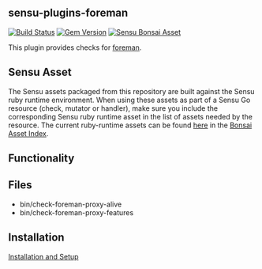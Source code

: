 ## sensu-plugins-foreman

[![Build Status](https://travis-ci.org/SICSoftwareGmbH/sensu-plugins-foreman.svg?branch=master)](https://travis-ci.org/SICSoftwareGmbH/sensu-plugins-foreman)
[![Gem Version](https://badge.fury.io/rb/sensu-plugins-foreman.svg)](http://badge.fury.io/rb/sensu-plugins-foreman)
[![Sensu Bonsai Asset](https://img.shields.io/badge/Bonsai-Download%20Me-brightgreen.svg?colorB=89C967&logo=sensu)](https://bonsai.sensu.io/assets/SICSoftwareGmbH/sensu-plugins-foreman)

This plugin provides checks for [foreman](https://theforeman.org).

## Sensu Asset  
  The Sensu assets packaged from this repository are built against the Sensu ruby runtime environment. When using these assets as part of a Sensu Go resource (check, mutator or handler), make sure you include the corresponding Sensu ruby runtime asset in the list of assets needed by the resource.  The current ruby-runtime assets can be found [here](https://bonsai.sensu.io/assets/sensu/sensu-ruby-runtime) in the [Bonsai Asset Index](https://bonsai.sensu.io).

## Functionality

## Files
 * bin/check-foreman-proxy-alive
 * bin/check-foreman-proxy-features

## Installation

[Installation and Setup](http://sensu-plugins.io/docs/installation_instructions.html)
